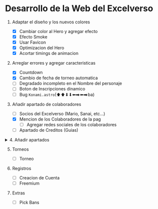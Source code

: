 # Desarrollo de la Web del Excelverso

1. Adaptar el diseño y los nuevos colores

   - [x] Cambiar color al Hero y agregar efecto
   - [x] Efecto Smoke
   - [x] Usar Favicon
   - [x] Optimizacion del Hero
   - [x] Acortar timings de animacion

2. Arreglar errores y agregar caracteristicas

   - [x] Countdown
   - [x] Cambio de fecha de torneo automatica
   - [ ] Degradado incompleto en el Nombre del personaje
   - [ ] Boton de Inscripciones dinamico
   - [ ] Bug `Konami.astro`(⬆⬆⬇⬇⬅⮕⬅⮕ba)

3. Añadir apartado de colaboradores
   - [ ] Socios del Excelverso (Mario, Sanai, etc...)
   - [x] Mencion de los Colaboradores de la pag
     - [ ] Agregar redes sociales de los colaboradores
   - [ ] Apartado de Creditos (Guias)

<details><summary>4. Añadir apartados</summary>

- Guias de Personajes

  - [ ] Seleccion de personajes

    - [ ] Guia Basica
    - [ ] Guia Avanzada
    - [ ] Speedrun

- Speedrun

  - [ ] Leaderboar
    - Filtos de busqueda
      - [ ] Cost
      - [ ] Libro
      - [ ] Continuo / Semi / No continuo
      - [ ] Tiempo

- Mi cuenta
  - [ ] Apartado de cuenta del usuario

</details>

5. Torneos

   - [ ] Torneo

6. Registros

   - [ ] Creacion de Cuenta
   - [ ] Freemium

7. Extras
   - [ ] Pick Bans
